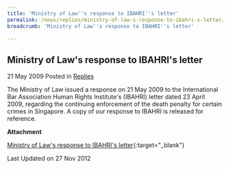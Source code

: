 ```yaml
---
title: 'Ministry of Law''s response to IBAHRI''s letter'
permalink: /news/replies/ministry-of-law-s-response-to-ibahri-s-letter/
breadcrumb: 'Ministry of Law''s response to IBAHRI''s letter'

---
```



Ministry of Law's response to IBAHRI's letter
---

21 May 2009 Posted in [Replies](/news/replies)

The Ministry of Law issued a response on 21 May 2009 to the International Bar Association Human Rights Institute's (IBAHRI) letter dated 23 April 2009, regarding the continuing enforcement of the death penalty for certain crimes in Singapore. A copy of our response to IBAHRI is released for reference.

**Attachment**

[Ministry of Law's response to IBAHRI's letter](/files/linkclick6b35.pdf/){:target="_blank"}

<p class="right-side-updated">
  Last Updated on 27 Nov 2012
</p>
